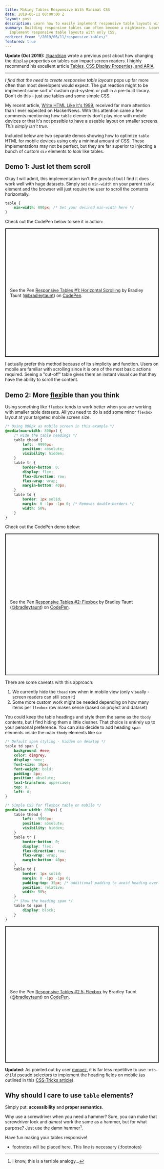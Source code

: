 ```yaml
---
title: Making Tables Responsive With Minimal CSS
date: 2019-06-11 00:00:00 Z
layout: post
description: Learn how to easily implement responsive table layouts with only CSS
summary: Building responsive tables can often become a nightmare. Learn how to easily
  implement responsive table layouts with only CSS.
redirect_from: "/2019/06/11/responsive-tables/"
featured: true
---
```



<strong>Update (Oct 2019):</strong> <a href="https://twitter.com/aardrian">@aardrian</a> wrote a previous post about how changing the <code>display</code> properties on tables can impact screen readers. I highly recommend his excellent article <a href="https://adrianroselli.com/2018/02/tables-css-display-properties-and-aria.html">Tables, CSS Display Properties, and ARIA</a>

---

*I find that the need to create responsive table layouts* pops up far more often than most developers would expect. The gut reaction might to be implement some sort of custom grid-system or pull in a pre-built library. Don't do this - just use tables and some simple CSS.

My recent article, [Write HTML Like It's 1999](/blog/html-like-1999), received far more attention than I ever expected on HackerNews. With this attention came a few comments mentioning how `table` elements don't play nice with mobile devices or that it's not possible to have a useable layout on smaller screens. *This simply isn't true*.

Included below are two separate demos showing how to optimize `table` HTML for mobile devices using only a minimal amount of CSS. These implementations may not be perfect, but they are far superior to injecting a bunch of custom `div` elements to *look* like tables.

## Demo 1: Just let them scroll

Okay I will admit, this implementation isn't the *greatest* but I find it does work well with huge datasets. Simply set a `min-width` on your parent `table` element and the browser will just require the user to scroll the contents horizontally.

```css
table {
    min-width: 800px; /* Set your desired min-width here */
}
```

Check out the CodePen below to see it in action:

<p class="codepen" data-height="419" data-theme-id="0" data-default-tab="result" data-user="bradleytaunt" data-slug-hash="ewObbW" style="height: 419px; box-sizing: border-box; display: flex; align-items: center; justify-content: center; border: 2px solid; margin: 1em 0; padding: 1em;" data-pen-title="Responsive Tables #1: Horizontal Scrolling">
  <span>See the Pen <a href="https://codepen.io/bradleytaunt/pen/ewObbW/">
  Responsive Tables #1: Horizontal Scrolling</a> by Bradley Taunt (<a href="https://codepen.io/bradleytaunt">@bradleytaunt</a>)
  on <a href="https://codepen.io">CodePen</a>.</span>
</p>
<script async src="https://static.codepen.io/assets/embed/ei.js"></script>

I actually prefer this method because of its simplicity and function. Users on mobile are familiar with scrolling since it is one of the most basic actions required. Seeing a "cut-off" table gives them an instant visual cue that they have the ability to scroll the content.

## Demo 2: More <u>flex</u>ible than you think

Using something like `flexbox` tends to work better when you are working with smaller table datasets. All you need to do is add some minor `flexbox` layout at your targeted mobile screen size.

```css
/* Using 800px as mobile screen in this example */
@media(max-width: 800px) {
    /* Hide the table headings */
    table thead {
        left: -9999px;
        position: absolute;
        visibility: hidden;
    }
    table tr {
        border-bottom: 0;
        display: flex;
        flex-direction: row;
        flex-wrap: wrap;
        margin-bottom: 40px;
    }
    table td {
        border: 1px solid;
        margin: 0 -1px -1px 0; /* Removes double-borders */
        width: 50%;
    }
}
```

Check out the CodePen demo below:

<p class="codepen" data-height="462" data-theme-id="0" data-default-tab="result" data-user="bradleytaunt" data-slug-hash="mZbvOb" style="height: 462px; box-sizing: border-box; display: flex; align-items: center; justify-content: center; border: 2px solid; margin: 1em 0; padding: 1em;" data-pen-title="Responsive Tables #2: Flexbox">
  <span>See the Pen <a href="https://codepen.io/bradleytaunt/pen/mZbvOb/">
  Responsive Tables #2: Flexbox</a> by Bradley Taunt (<a href="https://codepen.io/bradleytaunt">@bradleytaunt</a>)
  on <a href="https://codepen.io">CodePen</a>.</span>
</p>
<script async src="https://static.codepen.io/assets/embed/ei.js"></script>

There are some caveats with this approach:

1. We currently hide the `thead` row when in mobile view (only visually - screen readers can still scan it)
2. Some more custom work might be needed depending on how many items per `flexbox` row makes sense (based on project and dataset)

You could keep the table headings and style them the same as the `tbody` contents, but I find hiding them a little cleaner. That choice is entirely up to your personal preference. You can also decide to add heading `span` elements inside the main `tbody` elements like so:

```css
/* Default span styling - hidden on desktop */
table td span {
    background: #eee;
    color: dimgrey;
    display: none;
    font-size: 10px;
    font-weight: bold;
    padding: 5px;
    position: absolute;
    text-transform: uppercase;
    top: 0;
    left: 0;
}

/* Simple CSS for flexbox table on mobile */
@media(max-width: 800px) {
    table thead {
        left: -9999px;
        position: absolute;
        visibility: hidden;
    }
    table tr {
        border-bottom: 0;
        display: flex;
        flex-direction: row;
        flex-wrap: wrap;
        margin-bottom: 40px;
    }
    table td {
        border: 1px solid;
        margin: 0 -1px -1px 0;
        padding-top: 35px; /* additional padding to avoid heading overlap */
        position: relative;
        width: 50%;
    }
    /* Show the heading span */
    table td span {
        display: block;
    }
}
```

<p class="codepen" data-height="445" data-theme-id="0" data-default-tab="result" data-user="bradleytaunt" data-slug-hash="mZdzmZ" style="height: 445px; box-sizing: border-box; display: flex; align-items: center; justify-content: center; border: 2px solid; margin: 1em 0; padding: 1em;" data-pen-title="Responsive Tables #2.5: Flexbox">
  <span>See the Pen <a href="https://codepen.io/bradleytaunt/pen/mZdzmZ/">
  Responsive Tables #2.5: Flexbox</a> by Bradley Taunt (<a href="https://codepen.io/bradleytaunt">@bradleytaunt</a>)
  on <a href="https://codepen.io">CodePen</a>.</span>
</p>
<script async src="https://static.codepen.io/assets/embed/ei.js"></script>

**Updated**: As pointed out by user [mmoez](https://news.ycombinator.com/user?id=mmoez), it is far less repetitive to use `:nth-child` pseudo selectors to implement the heading fields on mobile (as outlined in this [CSS-Tricks article](https://css-tricks.com/responsive-data-tables/)).

## Why should I care to use `table` elements?

Simply put: **accessibility** and **proper semantics**.

Why use a screwdriver when you need a hammer? Sure, you can make that screwdriver look and *almost* work the same as a hammer, but for what purpose? Just use the damn hammer[^1].

Have fun making your tables responsive!

[^1]: I know, this is a terrible analogy...

* footnotes will be placed here. This line is necessary
{:footnotes}